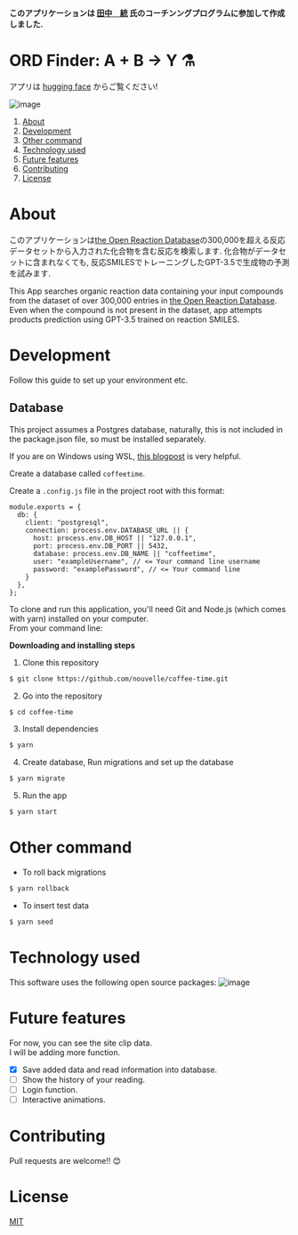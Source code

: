 **このアプリケーションは [田中　統](https://suguru-tanaka.com/) 氏のコーチンングプログラムに参加して作成しました.**

# ORD Finder: A + B → Y   ⚗️

アプリは [hugging face](https://huggingface.co/spaces/kumasan681104/React_St) からご覧ください!

![image](https://github.com/KatsumiYamashita/React_ABY/blob/main/img/ord_finder_title.jpg?raw=true)

1. [About](#About)
1. [Development](#Development)
1. [Other command](#Other%20command)
1. [Technology used](#Technology%20used)
1. [Future features](#Future%20features)
1. [Contributing](#Contributing)
1. [License](#License)

# About

このアプリケーションは[the Open Reaction Database](https://open-reaction-database.org/client/browse)の300,000を超える反応データセットから入力された化合物を含む反応を検索します.
化合物がデータセットに含まれなくても, 反応SMILESでトレーニングしたGPT-3.5で生成物の予測を試みます.

This App searches organic reaction data containing your input compounds from the dataset of over 300,000 entries in [the Open Reaction Database](https://open-reaction-database.org/client/browse). 
Even when the compound is not present in the dataset, app attempts products prediction using GPT-3.5 trained on reaction SMILES.

# Development

Follow this guide to set up your environment etc.

## Database

This project assumes a Postgres database, naturally, this is not included in the package.json file, so must be installed separately.

If you are on Windows using WSL, [this blogpost](https://medium.com/@harshityadav95/postgresql-in-windows-subsystem-for-linux-wsl-6dc751ac1ff3) is very helpful.

Create a database called `coffeetime`.

Create a `.config.js` file in the project root with this format:

```
module.exports = {
  db: {
    client: "postgresql",
    connection: process.env.DATABASE_URL || {
      host: process.env.DB_HOST || "127.0.0.1",
      port: process.env.DB_PORT || 5432,
      database: process.env.DB_NAME || "coffeetime",
      user: "exampleUsername", // <= Your command line username
      password: "examplePassword", // <= Your command line
    }
  },
};

```

To clone and run this application, you'll need Git and Node.js (which comes with yarn) installed on your computer.  
From your command line:

**Downloading and installing steps**

1. Clone this repository

```bash
$ git clone https://github.com/nouvelle/coffee-time.git
```

2. Go into the repository

```bash
$ cd coffee-time
```

3. Install dependencies

```bash
$ yarn
```

4. Create database, Run migrations and set up the database

```bash
$ yarn migrate
```

5. Run the app

```bash
$ yarn start
```

# Other command

- To roll back migrations

```bash
$ yarn rollback
```

- To insert test data

```bash
$ yarn seed
```

# Technology used

This software uses the following open source packages:
![image](https://github.com/nouvelle/coffee-time/blob/master/images/technology.png?raw=true)

# Future features

For now, you can see the site clip data.  
I will be adding more function.

- [x] Save added data and read information into database.
- [ ] Show the history of your reading.
- [ ] Login function.
- [ ] Interactive animations.

# Contributing

Pull requests are welcome!! 😊

# License

[MIT](https://choosealicense.com/licenses/mit/)